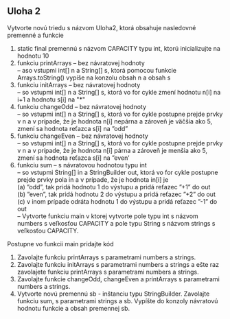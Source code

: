 ## Uloha 2

Vytvorte novú triedu s názvom Uloha2, ktorá obsahuje nasledovné premenné a funkcie 

1. static final premennú s názvom CAPACITY typu int, ktorú inicializujte na hodnotu 10
2. funkciu printArrays
– bez návratovej hodnoty<br>
– aso vstupmi int[] n a String[] s, ktorá pomocou funkcie Arrays.toString() vypíše na konzolu obsah n a obsah s <br>
3. funkciu initArrays
– bez návratovej hodnoty<br>
– so vstupmi int[] n a String[] s, ktorá vo for cykle zmení hodnotu n[i] na i+1 a hodnotu s[i] na "*"<br>
4. funkciu changeOdd
– bez návratovej hodnoty<br>
– so vstupmi int[] n a String[] s, ktorá vo for cykle postupne prejde prvky v n a v prípade, že je hodnota n[i] nepárna a zároveň je väčšia ako 5, zmení sa hodnota reťazca s[i] na ”odd”<br>
5. funkciu changeEven
– bez návratovej hodnoty<br>
– so vstupmi int[] n a String[] s, ktorá vo for cykle postupne prejde prvky v n a v prípade, že je hodnota n[i] párna a zároveň je menšia ako 5, zmení sa hodnota reťazca s[i] na ”even’<br>
6. funkciu sum
– s návratovou hodnotou typu int<br>
– so vstupmi String[] in a StringBuilder out, ktorá vo for cykle postupne prejde prvky pola in a v prípade, že je hodnota in[i] je<br>
(a) ”odd”, tak pridá hodnotu 1 do výstupu a pridá reťazec ”+1” do out<br>
(b) ”even”, tak pridá hodnotu 2 do výstupu a pridá reťazec ”+2” do out<br>
(c) v inom prípade odráta hodnotu 1 do výstupu a pridá reťazec ”-1” do out<br>
– Vytvorte funkciu main v ktorej vytvorte pole typu int s názvom numbers s veľkosťou CAPACITY a pole typu String s názvom strings s veľkosťou CAPACITY.<br>

Postupne vo funkcii main pridajte kód


1. Zavolajte funkciu printArrays s parametrami numbers a strings.
2. Zavolajte funkciu initArrays s parametrami numbers a strings a ešte raz zavolajete funkciu printArrays s parametrami numbers a strings.
3. Zavolajte funkcie changeOdd, changeEven a printArrays s parametrami numbers a strings.
4. Vytvorte novú premennú sb - inštanciu typu StringBuilder. Zavolajte funkciu sum, s parametrami strings a sb. Vypíšte do konzoly návratovú hodnotu funkcie a obsah premennej sb.
